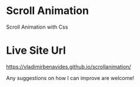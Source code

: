 # Scroll Animation
Scroll Animation with Css

# Live Site Url
https://vladimirbenavides.github.io/scrollanimation/

Any suggestions on how I can improve are welcome!
